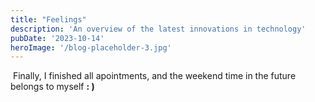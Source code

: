 ```yaml
---
title: "Feelings"
description: 'An overview of the latest innovations in technology'
pubDate: '2023-10-14'
heroImage: '/blog-placeholder-3.jpg'
---
```


 Finally, I finished all apointments, and the weekend time in the future belongs to myself **: )**
